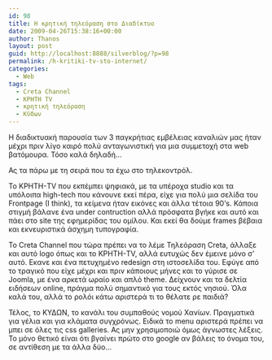 ```yaml
---
id: 98
title: Η κρητική τηλεόραση στο Διαδίκτυο
date: 2009-04-26T15:38:16+00:00
author: Thanos
layout: post
guid: http://localhost:8888/silverblog/?p=98
permalink: /h-kritiki-tv-sto-internet/
categories:
  - Web
tags:
  - Creta Channel
  - ΚΡΗΤΗ TV
  - κρητική τηλεόραση
  - Κύδων
---
```

Η διαδικτυακή παρουσία των 3 παγκρήτιας εμβέλειας καναλιών μας ήταν μέχρι πριν λίγο καιρό πολύ ανταγωνιστική για μια συμμετοχή στα web βατόμουρα. Τόσο καλά δηλαδή…

Ας τα πάρω με τη σειρά που τα έχω στο τηλεκοντρόλ.

Το ΚΡΗΤΗ-TV που εκπέμπει ψηφιακά, με τα υπέροχα studio και τα υπόλοιπα high-tech που κάνουνε εκεί πέρα, είχε για πολύ μια σελίδα του Frontpage (I think), τα κείμενα ήταν εικόνες και άλλα τέτοια 90’s. Κάποια στιγμή βάλανε ένα under contruction αλλά πρόσφατα βγήκε και αυτό και πάει στο site της εφημερίδας του ομίλου. Και εκεί θα δούμε frames βέβαια και εκνευριστικά άσχημη τυπογραφία.

Το Creta Channel που τώρα πρέπει να το λέμε Τηλεόραση Creta, άλλαξε και αυτό logo όπως και το ΚΡΗΤΗ-TV, αλλά ευτυχώς δεν έμεινε μόνο σ’ αυτό. Εκανε και ένα πετυχημένο redesign στη ιστοσελίδα του. Εφύγε από το τραγικό που είχε μέχρι και πριν κάποιους μήνες και το γύρισε σε Joomla, με ένα αρκετά ωραίο και απλό theme. Δείχνουν και τα δελτία ειδήσεων online, πράγμα πολύ σημαντικό για τους εκτός νησιού. Όλα καλά του, αλλά το ρολόι κάτω αριστερά τι το θέλατε ρε παιδιά?

Τέλος, το ΚΥΔΩΝ, το κανάλι του συμπαθούς νομού Χανίων. Πραγματικά για γέλια και για κλάματα συγχρόνως. Ειδικά το menu αριστερά πρέπει να μπει σε όλες τις css galleries. Ας μην χρησιμοποιώ όμως άγνωστες λέξεις. Το μόνο θετικό είναι ότι βγαίνει πρώτο στο google αν βάλεις το όνομα του, σε αντίθεση με τα άλλα δύο…